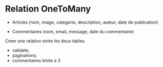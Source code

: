 # Relation OneToMany

- Articles (nom, image, categorie, description, auteur, date de publication)

- Commentaires (nom, email, message, date du commentaire)

Creer une relation entre les deux tables.

- validate;
- paginations;
- commentaires limite a 3